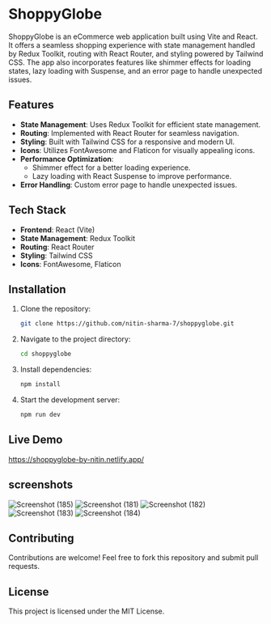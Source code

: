 # ShoppyGlobe

ShoppyGlobe is an eCommerce web application built using Vite and React. It offers a seamless shopping experience with state management handled by Redux Toolkit, routing with React Router, and styling powered by Tailwind CSS. The app also incorporates features like shimmer effects for loading states, lazy loading with Suspense, and an error page to handle unexpected issues.

## Features

- **State Management**: Uses Redux Toolkit for efficient state management.
- **Routing**: Implemented with React Router for seamless navigation.
- **Styling**: Built with Tailwind CSS for a responsive and modern UI.
- **Icons**: Utilizes FontAwesome and Flaticon for visually appealing icons.
- **Performance Optimization**:
  - Shimmer effect for a better loading experience.
  - Lazy loading with React Suspense to improve performance.
- **Error Handling**: Custom error page to handle unexpected issues.

## Tech Stack

- **Frontend**: React (Vite)
- **State Management**: Redux Toolkit
- **Routing**: React Router
- **Styling**: Tailwind CSS
- **Icons**: FontAwesome, Flaticon

## Installation

1. Clone the repository:
   ```sh
   git clone https://github.com/nitin-sharma-7/shoppyglobe.git
   ```
2. Navigate to the project directory:
   ```sh
   cd shoppyglobe
   ```
3. Install dependencies:
   ```sh
   npm install
   ```
4. Start the development server:
   ```sh
   npm run dev
   ```

## Live Demo

https://shoppyglobe-by-nitin.netlify.app/

## screenshots

![Screenshot (185)](https://github.com/user-attachments/assets/1ed9ac4d-86af-48b9-9dc3-d58ef090ca26)
![Screenshot (181)](https://github.com/user-attachments/assets/df9510c1-27d4-4181-9672-e3d960eccf85)
![Screenshot (182)](https://github.com/user-attachments/assets/efae3e26-b677-4dee-8ac6-376211955a22)
![Screenshot (183)](https://github.com/user-attachments/assets/48903051-b2e1-4591-b68c-9a1a6d1b257c)
![Screenshot (184)](https://github.com/user-attachments/assets/3fa7fcdd-f211-4434-a819-dec74da505af)

## Contributing

Contributions are welcome! Feel free to fork this repository and submit pull requests.

## License

This project is licensed under the MIT License.
